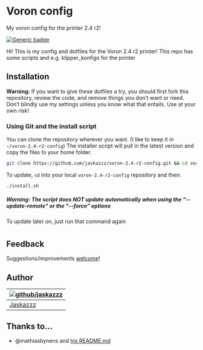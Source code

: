 # Voron config
My voron config for the printer 2.4 r2!

[![Generic badge](https://badgen.net/badge/icon/scripts?icon=github&label)](scripts/)

Hi!
This is my config and dotfiles for the Voron 2.4 r2 printer!
This repo has some scripts and e.g. klipper_konfigs for the printer

## Installation

**Warning:** If you want to give these dotfiles a try, you should first fork this repository, review the code, and remove things you don’t want or need. Don’t blindly use my settings unless you know what that entails. Use at your own risk!

### Using Git and the install script

You can clone the repository wherever you want. (I like to keep it in `~/voron-2.4-r2-config`) The installer script will pull in the latest version and copy the files to your home folder.

```bash
git clone https://github.com/jaskazzz/voron-2.4-r2-config.git && cd voron-2.4-r2-config && ./install.sh
```

To update, `cd` into your local `voron-2.4-r2-config` repository and then:

```bash
./install.sh
```

##### **Warning:** The script does NOT update automatically when using the "--update-remote" or the "--force" options

To update later on, just run that command again
#


## Feedback

Suggestions/improvements
[welcome](https://github.com/jaskazzz/voron-2.4-r2-config/issues)!

## Author

| [![github/jaskazzz](https://avatars.githubusercontent.com/u/122743464?v=4 )](https://github.com/jaskazzz "Follow jaskazzz on Github") |
|---|
| [Jaskazzz](https://github.com/jaskazzz) |

## Thanks to…

* @mathiasbynens and [his README.md](https://github.com/mathiasbynens/dotfiles/blob/main/README.md)
